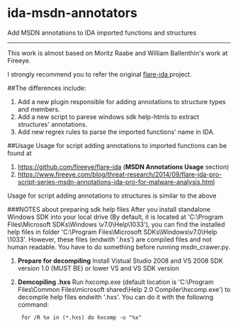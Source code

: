 # ida-msdn-annotators
Add MSDN annotations to IDA imported functions and structures

---------------------------------------------------------------------------------------------------------------------

This work is almost based on Moritz Raabe and William Ballenthin's work at Fireeye.

I strongly recommend you to refer the original <a href="https://github.com/fireeye/flare-ida"> flare-ida </a> project.

##The differences include:
1. Add a new plugin responsible for adding annotations to structure types and members.
2. Add a new script to parese windows sdk help-htmls to extract structures' annotations.
3. Add new regrex rules to parse the imported functions' name in IDA.

##Usage
Usage for script adding annotations to imported functions can be found at

1. https://github.com/fireeye/flare-ida (<b>MSDN Annotations Usage</b> section)
2. https://www.fireeye.com/blog/threat-research/2014/09/flare-ida-pro-script-series-msdn-annotations-ida-pro-for-malware-analysis.html

Usage for script adding annotations to structures is similar to the above

###NOTES about preparing sdk help files
After you install standalone Windows SDK into your local drive (By default, it is located at 'C:\Program Files\Microsoft SDKs\Windows \v7.0\Help\1033'), you can find the installed help files in folder 'C:\Program Files\Microsoft SDKs\Windows\v7.0\Help \1033'. However, these files (endwith '.hxs') are compiled files and not human readable. You have to do something before running msdn_crawer.py.

1. <b>Prepare for decompiling</b> Install Vistual Studio 2008 and VS 2008 SDK version 1.0 (MUST BE) or lower VS and VS SDK version
2. <b>Demcopiling .hxs</b> Run hxcomp.exe (default location is 'C:\Program Files\Common Files\microsoft shared\Help 2.0 Compiler\hxcomp.exe') to decompile help files endwith '.hxs'. You can do it with the following command:

        for /R %x in (*.hxs) do hxcomp -u "%x"



